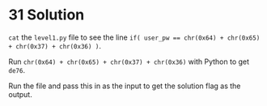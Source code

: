 # 31 Solution
`cat` the `level1.py` file to see the line `if( user_pw == chr(0x64) + chr(0x65) + chr(0x37) + chr(0x36) )`.

Run `chr(0x64) + chr(0x65) + chr(0x37) + chr(0x36)` with Python to get `de76`.

Run the file and pass this in as the input to get the solution flag as the output.